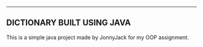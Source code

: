 ---------------------------    
DICTIONARY BUILT USING JAVA  
---------------------------  
  
This is a simple java project made by JonnyJack for my OOP assignment.
